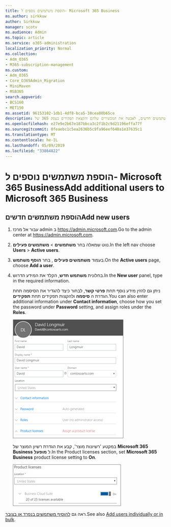 ```yaml
---
title: הוספת משתמשים נוספים ל- Microsoft 365 Business
ms.author: sirkkuw
author: Sirkkuw
manager: scotv
ms.audience: Admin
ms.topic: article
ms.service: o365-administration
localization_priority: Normal
ms.collection:
- Adm_O365
- M365-subscription-management
ms.custom:
- Adm_O365
- Core_O365Admin_Migration
- MiniMaven
- MSB365
search.appverid:
- BCS160
- MET150
ms.assetid: 96153102-1db1-4df8-bca5-38cea80b65ce
description: למד כיצד להוסיף משתמשים חדשים, לאבטח את המכשירים שלהם והקצאת תפקידים בעסק 365 של Microsoft.
ms.openlocfilehash: e27e9e2b67e187bbca3c2f1b2c9d21196effa77f
ms.sourcegitcommit: 0feaebc1c5ea2636b5c9fa96eef648a1e37635c1
ms.translationtype: MT
ms.contentlocale: he-IL
ms.lasthandoff: 05/09/2019
ms.locfileid: "33864822"
---
```

# <a name="add-additional-users-to-microsoft-365-business"></a><span data-ttu-id="6e76e-103">הוספת משתמשים נוספים ל- Microsoft 365 Business</span><span class="sxs-lookup"><span data-stu-id="6e76e-103">Add additional users to Microsoft 365 Business</span></span>

## <a name="add-new-users"></a><span data-ttu-id="6e76e-104">הוספת משתמשים חדשים</span><span class="sxs-lookup"><span data-stu-id="6e76e-104">Add new users</span></span>

1. <span data-ttu-id="6e76e-105">עבור אל מרכז admin ב <a href="https://go.microsoft.com/fwlink/p/?linkid=837890" target="_blank">https://admin.microsoft.com</a>.</span><span class="sxs-lookup"><span data-stu-id="6e76e-105">Go to the admin center at <a href="https://go.microsoft.com/fwlink/p/?linkid=837890" target="_blank">https://admin.microsoft.com</a>.</span></span> 
2. <span data-ttu-id="6e76e-106">נווט שמאלה בחר **משתמשים** \> **משתמשים פעילים**.</span><span class="sxs-lookup"><span data-stu-id="6e76e-106">In the left nav choose **Users** \> **Active users**.</span></span>
1. <span data-ttu-id="6e76e-107">בעמוד **משתמשים פעילים** , בחר **הוסף משתמש**.</span><span class="sxs-lookup"><span data-stu-id="6e76e-107">On the **Active users** page, choose **Add a user**.</span></span>
 4. <span data-ttu-id="6e76e-108">בחלונית **משתמש חדש**, הקלד את המידע הדרוש.</span><span class="sxs-lookup"><span data-stu-id="6e76e-108">In the **New user** panel, type in the required information.</span></span> 
  
    <span data-ttu-id="6e76e-109">ניתן גם להזין מידע נוסף תחת **פרטי קשר**, לבחור כיצד להגדיר את הסיסמה תחת הגדרת ה **סיסמה** ולהקצות תפקידים תחת **תפקידים**.</span><span class="sxs-lookup"><span data-stu-id="6e76e-109">You can also enter additional information under **Contact information**, choose how you set the password under **Password** setting, and assign roles under the **Roles**.</span></span>
      
    ![Enter user information in the New user card](media/f04d39ca-48be-4868-8330-8552a4754c8b.png)
      
    <span data-ttu-id="6e76e-111">במקטע 'רשיונות מוצר', קבע את הגדרת רשיון המוצר של **Microsoft 365 Business** ל **מופעל**.</span><span class="sxs-lookup"><span data-stu-id="6e76e-111">In the Product licenses section, set **Microsoft 365 Business** product license setting to **On**.</span></span>
      
    ![Set the license setting to On position](media/7404f7f7-93bc-44a3-9ffb-4208b5b17402.png)
  
<span data-ttu-id="6e76e-113">ראה גם [להוסיף משתמשים בנפרד או בצובר](https://docs.microsoft.com/office365/admin/add-users/add-users).</span><span class="sxs-lookup"><span data-stu-id="6e76e-113">See also [Add users individually or in bulk](https://docs.microsoft.com/office365/admin/add-users/add-users).</span></span>
  
